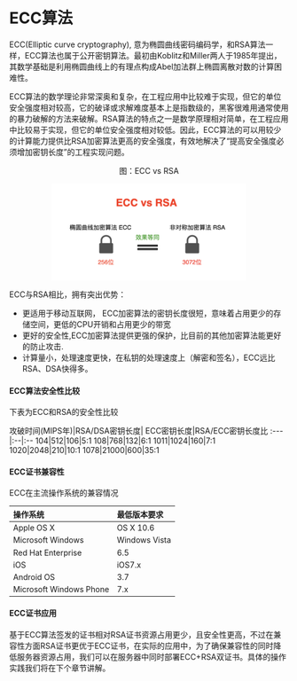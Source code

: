 # ECC算法

ECC(Elliptic curve cryptography), 意为椭圆曲线密码编码学，和RSA算法一样，ECC算法也属于公开密钥算法。最初由Koblitz和Miller两人于1985年提出，其数学基础是利用椭圆曲线上的有理点构成Abel加法群上椭圆离散对数的计算困难性。



ECC算法的数学理论非常深奥和复杂，在工程应用中比较难于实现，但它的单位安全强度相对较高，它的破译或求解难度基本上是指数级的，黑客很难用通常使用的暴力破解的方法来破解。RSA算法的特点之一是数学原理相对简单，在工程应用中比较易于实现，但它的单位安全强度相对较低。因此，ECC算法的可以用较少的计算能力提供比RSA加密算法更高的安全强度，有效地解决了“提高安全强度必须增加密钥长度”的工程实现问题。


<div  align="center">
	<p>图：ECC vs RSA</p>
	<img src="/assets/chapter2/ecc.png" width = "350"  align=center />
</div>

ECC与RSA相比，拥有突出优势：
* 更适用于移动互联网， ECC加密算法的密钥长度很短，意味着占用更少的存储空间，更低的CPU开销和占用更少的带宽
* 更好的安全性,ECC加密算法提供更强的保护，比目前的其他加密算法能更好的防止攻击.
* 计算量小，处理速度更快，在私钥的处理速度上（解密和签名），ECC远比RSA、DSA快得多。

#### ECC算法安全性比较

下表为ECC和RSA的安全性比较

攻破时间(MIPS年)|RSA/DSA密钥长度| ECC密钥长度|RSA/ECC密钥长度比
:---|:--|:--
104|512|106|5:1
108|768|132|6:1
1011|1024|160|7:1
1020|2048|210|10:1
1078|21000|600|35:1

#### ECC证书兼容性

ECC在主流操作系统的兼容情况

操作系统|最低版本要求
:---|:--
Apple OS X|OS X 10.6
Microsoft Windows | Windows Vista
Red Hat Enterprise| 6.5
iOS| iOS7.x
Android OS|3.7
Microsoft Windows Phone | 7.x


#### ECC证书应用

基于ECC算法签发的证书相对RSA证书资源占用更少，且安全性更高，不过在兼容性方面RSA证书更优于ECC证书，在实际的应用中，为了确保兼容性的同时降低服务器资源占用，我们可以在服务器中同时部署ECC+RSA双证书。具体的操作实践我们将在下个章节讲解。
